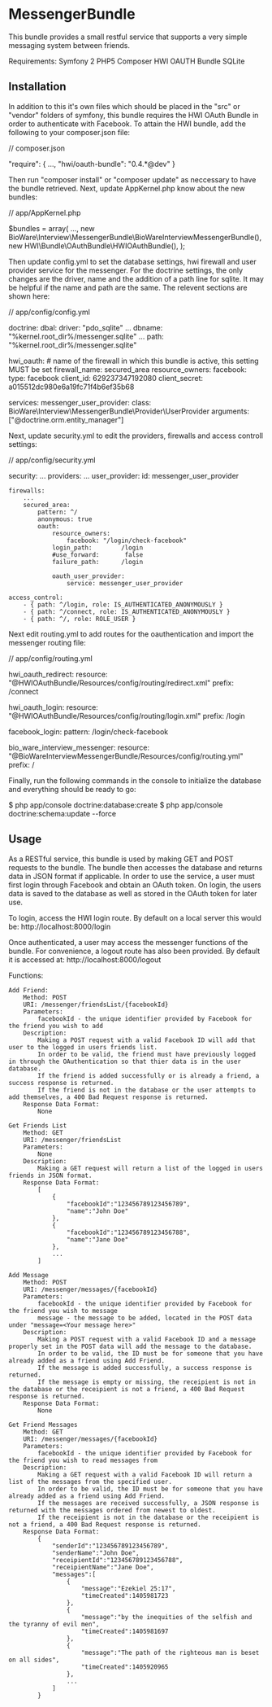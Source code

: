 MessengerBundle
==============

This bundle provides a small restful service that supports a very simple messaging system between friends.

Requirements: 
    Symfony 2
    PHP5
    Composer
    HWI OAUTH Bundle
    SQLite



Installation
------------

In addition to this it's own files which should be placed in the "src" or "vendor" folders of symfony, this bundle requires the HWI OAuth Bundle in order to authenticate with Facebook. To attain the HWI bundle, add the following to your composer.json file:

// composer.json

"require": {
    ...,
    "hwi/oauth-bundle": "0.4.*@dev"
}

Then run "composer install" or "composer update" as neccessary to have the bundle retrieved. 
Next, update AppKernel.php know about the new bundles:

// app/AppKernel.php

$bundles = array(
    ...,
    new BioWare\Interview\MessengerBundle\BioWareInterviewMessengerBundle(),
    new HWI\Bundle\OAuthBundle\HWIOAuthBundle(),
);


Then update config.yml to set the database settings, hwi firewall and user provider service for the messenger. For the doctrine settings, the only changes are the driver, name and the addition of a path line for sqlite. It may be helpful if the name and path are the same. The relevent sections are shown here:

// app/config/config.yml

doctrine:
    dbal:
        driver:   "pdo_sqlite"
        ...
        dbname:   "%kernel.root_dir%/messenger.sqlite"
        ...
        path:     "%kernel.root_dir%/messenger.sqlite"

hwi_oauth:
    # name of the firewall in which this bundle is active, this setting MUST be set
    firewall_name: secured_area
    resource_owners:
        facebook:
            type:                facebook
            client_id:           629237347192080
            client_secret:       a015512dc980e6a19fc71f4b6ef35b68

services:
    messenger_user_provider:
        class: BioWare\Interview\MessengerBundle\Provider\UserProvider
        arguments: ["@doctrine.orm.entity_manager"]


Next, update security.yml to edit the providers, firewalls and access controll settings:

// app/config/security.yml

security:
    ...
    providers:
        ...
        user_provider:
            id: messenger_user_provider

    firewalls:
        ...
        secured_area:
            pattern: ^/
            anonymous: true
            oauth:
                resource_owners:
                    facebook: "/login/check-facebook"
                login_path:        /login
                #use_forward:       false
                failure_path:      /login

                oauth_user_provider:
                    service: messenger_user_provider

    access_control:
        - { path: ^/login, role: IS_AUTHENTICATED_ANONYMOUSLY }
        - { path: ^/connect, role: IS_AUTHENTICATED_ANONYMOUSLY }
        - { path: ^/, role: ROLE_USER }


Next edit routing.yml to add routes for the oauthentication and import the messenger routing file:

// app/config/routing.yml

hwi_oauth_redirect:
    resource: "@HWIOAuthBundle/Resources/config/routing/redirect.xml"
    prefix:   /connect

hwi_oauth_login:
    resource: "@HWIOAuthBundle/Resources/config/routing/login.xml"
    prefix:   /login

facebook_login:
    pattern: /login/check-facebook

bio_ware_interview_messenger:
    resource: "@BioWareInterviewMessengerBundle/Resources/config/routing.yml"
    prefix:   /


Finally, run the following commands in the console to initialize the database and everything should be ready to go:

$ php app/console doctrine:database:create
$ php app/console doctrine:schema:update --force



Usage
-------------

As a RESTful service, this bundle is used by making GET and POST requests to the bundle. The bundle then accesses the database and returns data in JSON format if applicable. In order to use the service, a user must first login through Facebook and obtain an OAuth token. On login, the users data is saved to the database as well as stored in the OAuth token for later use.

To login, access the HWI login route. By default on a local server this would be:
    http://localhost:8000/login

Once authenticated, a user may access the messenger functions of the bundle. For convenience, a logout route has also been provided. By default it is accessed at:
    http://localhost:8000/logout


Functions:

    Add Friend:
        Method: POST
        URI: /messenger/friendsList/{facebookId}
        Parameters:
            facebookId - the unique identifier provided by Facebook for the friend you wish to add
        Description: 
            Making a POST request with a valid Facebook ID will add that user to the logged in users friends list.
            In order to be valid, the friend must have previously logged in through the OAuthentication so that thier data is in the user database.
            If the friend is added successfully or is already a friend, a success response is returned.
            If the friend is not in the database or the user attempts to add themselves, a 400 Bad Request response is returned.
        Response Data Format:
            None

    Get Friends List
        Method: GET
        URI: /messenger/friendsList
        Parameters:
            None
        Description: 
            Making a GET request will return a list of the logged in users friends in JSON format.
        Response Data Format:
            [
                {
                    "facebookId":"123456789123456789",
                    "name":"John Doe"
                },
                {
                    "facebookId":"123456789123456788",
                    "name":"Jane Doe"
                },
                ...
            ]

    Add Message
        Method: POST
        URI: /messenger/messages/{facebookId}
        Parameters:
            facebookId - the unique identifier provided by Facebook for the friend you wish to message
            message - the message to be added, located in the POST data under "message=<Your message here>"
        Description: 
            Making a POST request with a valid Facebook ID and a message properly set in the POST data will add the message to the database.
            In order to be valid, the ID must be for someone that you have already added as a friend using Add Friend.
            If the message is added successfully, a success response is returned.
            If the message is empty or missing, the receipient is not in the database or the receipient is not a friend, a 400 Bad Request response is returned.
        Response Data Format:
            None

    Get Friend Messages
        Method: GET
        URI: /messenger/messages/{facebookId}
        Parameters:
            facebookId - the unique identifier provided by Facebook for the friend you wish to read messages from
        Description: 
            Making a GET request with a valid Facebook ID will return a list of the messages from the specified user.
            In order to be valid, the ID must be for someone that you have already added as a friend using Add Friend.
            If the messages are received successfully, a JSON response is returned with the messages ordered from newest to oldest.
            If the receipient is not in the database or the receipient is not a friend, a 400 Bad Request response is returned.
        Response Data Format:
            {
                "senderId":"123456789123456789",
                "senderName":"John Doe",
                "receipientId":"123456789123456788",
                "receipientName":"Jane Doe",
                "messages":[
                    {
                        "message":"Ezekiel 25:17",
                        "timeCreated":1405981723
                    },
                    {
                        "message":"by the inequities of the selfish and the tyranny of evil men",
                        "timeCreated":1405981697
                    },
                    {
                        "message":"The path of the righteous man is beset on all sides",
                        "timeCreated":1405920965
                    },
                    ...
                ]
            }